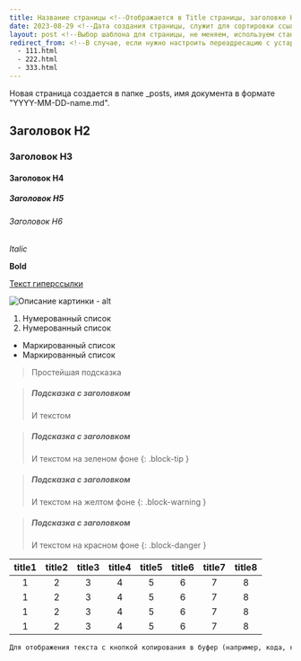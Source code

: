 ```yaml
---
title: Название страницы <!--Отображается в Title страницы, заголовке H1 и меню навигации-->
date: 2023-08-29 <!--Дата создания страницы, служит для сортировки ссылок в меню навигации-->
layout: post <!--Выбор шаблона для страницы, не меняем, используем стандартный-->
redirect_from: <!--В случае, если нужно настроить переадресацию с устаревших страниц-->
  - 111.html
  - 222.html
  - 333.html
---
```


Новая страница создается в папке _posts, имя документа в формате "YYYY-MM-DD-name.md".

## Заголовок H2 <!--Отображается в меню навигации-->
### Заголовок H3 <!--Отображается в меню навигации-->
#### Заголовок H4
##### Заголовок H5
###### Заголовок H6

*Italic*

**Bold**

[Текст гиперссылки](https://help.gis.extremum.org) <!--Добавление гиперссылки-->

![Описание картинки - alt](/assets/images/111.png) <!--Добавление картинки <img>-->

1. Нумерованный список
2. Нумерованный список

- Маркированный список
- Маркированный список

> Простейшая подсказка

> ##### Подсказка с заголовком
> И текстом

> ##### Подсказка с заголовком
> И текстом на зеленом фоне
{: .block-tip }

> ##### Подсказка с заголовком
> И текстом на желтом фоне
{: .block-warning }

> ##### Подсказка с заголовком
> И текстом на красном фоне
{: .block-danger }

<!--Таблица, корректно работающая на мобильных устройствах. Перевод строки после открывающего div и до закрывающего обязателен.-->
<div class="table-wrapper" markdown="block">

|title1|title2|title3|title4|title5|title6|title7|title8|
|:-:|:-:|:-:|:-:|:-:|:-:|:-:|:-:|
|1|2|3|4|5|6|7|8|
|1|2|3|4|5|6|7|8|
|1|2|3|4|5|6|7|8|
|1|2|3|4|5|6|7|8|

</div>

```markdown
Для отображения текста с кнопкой копирования в буфер (например, кода, который не должен быть обработан)
```
